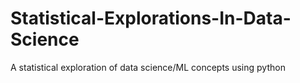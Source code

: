# Statistical-Explorations-In-Data-Science
A statistical exploration of data science/ML concepts using python

